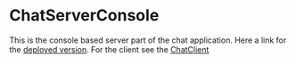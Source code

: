 # ChatServerConsole
This is the console based server part of the chat application.
Here a link for the [deployed version](https://drive.google.com/open?id=1-6dhkaN8MQBCcHv38U0F7uqA4h73G_b4).
For the client see the [ChatClient](https://github.com/frithjofhoppe/ChatClient)
